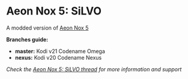 # Aeon Nox 5: SiLVO
A modded version of [Aeon Nox 5](http://forum.kodi.tv/showthread.php?tid=183504)

**Branches guide:**
 - **master:** Kodi v21 Codename Omega
 - **nexus:** Kodi v20 Codename Nexus

*Check the [Aeon Nox 5: SiLVO thread](http://forum.kodi.tv/showthread.php?tid=210069) for more information and support*
